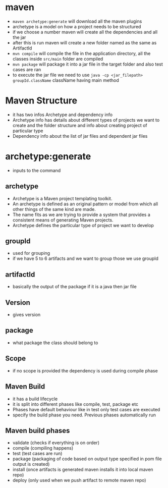 # maven

- `maven archetype:generate` will download all the maven plugins
- archetype is a model on how a project needs to be structured 
- if we choose a number maven will create all the dependencies and all the jar
- after this is run maven will create a new folder named as the same as ArtifactId
- `mvn compile` will compile the file in the application directory, all the classes inside `src/main` folder are compiled
- `mvn package` will package it into a jar file in the target folder and also test cases are ran
- to execute the jar file we need to use `java -cp <jar_filepath> groupId.className` className having main method

# Maven Structure
- it has two infos Archetype and dependency info
- Archetype info has details about different types of projects we want to create and the folder structure and info about creating project of particular type
- Dependency info about the list of jar files and dependent jar files

# archetype:generate
- inputs to the command
## archetype
- Archetype is a Maven project templating toolkit. 
- An archetype is defined as an original pattern or model from which all other things of the same kind are made. 
- The name fits as we are trying to provide a system that provides a consistent means of generating Maven projects.
- Archetype defines the particular type of project we want to develop
## groupId
- used for grouping
- if we have 5 to 6 artifacts and we want to group those we use groupId
## artifactId
- basically the output of the package if it is a java then jar file
## Version
- gives version
## package
- what package the class should belong to
## Scope
- if no scope is provided the dependency is used during compile phase

## Maven Build
- it has a build lifecycle
- it is split into different phases like compile, test, package etc
- Phases have default behaviour like in test only test cases are executed
- specify the build phase you need. Previous phases automatically run

## Maven build phases
- validate (checks if everything is on order)
- compile (compiling happens)
- test (test cases are run)
- package (packaging of code based on output type specified in pom file output is created)
- install (once artifacts is generated maven installs it into local maven repo)
- deploy (only used when we push artifact to remote maven repo)